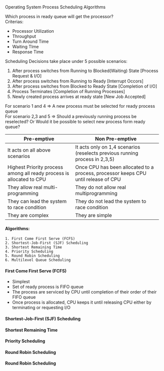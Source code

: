 Operating System Process Scheduling Algorithms
  
Which process in ready queue will get the processor?  
Criterias:
  - Processor Utilization
  - Throughput
  - Turn Around Time
  - Waiting TIme
  - Response Time  
    
Scheduling Decisions take place under 5 possible scenarios:
  1. After process switches from Running to Blocked(Waiting) State [Process Request & I/O]
  2. After process switches from Running to Ready [Interrupt Occors]
  3. After process switches from Blocked to Ready State [Completion of I/O]
  4. Process Terminates [Completion of Running Processes]
  5. Newly created process arrives at ready state [New Job Accepted]

For scenario 1 and 4   => A new process must be selected for ready process queue  
For scenario 2,3 and 5 => Should a previously running process be reselected? Or Would it be possible to select new process form ready queue?

Pre-emptive  | Non Pre-emptive
------------- | -------------
It acts on all above scenarios  | It acts only on 1,4 scenarios (reselects previous running process in 2,3,5)
Highest Priority process among all ready process is allocated to CPU  |  Once CPU has been allocated to a process, processor keeps CPU until release of CPU
They allow real multi-programming | They do not allow real multiprogramming
They can lead the system to race condition | They do not lead the system to race condition
They are complex | They are simple  


#### Algorithms: ####
    1. First Come First Serve (FCFS)
    2. Shortest-Job-First (SJF) Scheduling
    3. Shortest Remaining Time
    4. Priority Scheduling
    5. Round Robin Scheduling
    6. Multilevel Queue Scheduling
    
#### First Come First Serve (FCFS) ####
- Simplest
- Set of ready process is FIFO queue
- The process are serviced by CPU until completion of their order of their FIFO queue
- Once process is allocated, CPU keeps it until releasing CPU either by terminating or requesting I/O

#### Shortest-Job-First (SJF) Scheduling ####
#### Shortest Remaining Time ####
#### Priority Scheduling ####
#### Round Robin Scheduling ####
#### Round Robin Scheduling ####
